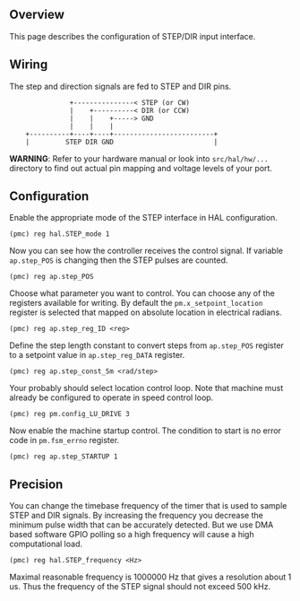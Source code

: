 ## Overview

This page describes the configuration of STEP/DIR input interface.

## Wiring

The step and direction signals are fed to STEP and DIR pins.

```
	           +---------------< STEP (or CW)
	           |    +----------< DIR (or CCW)
	           |    |    +-----> GND
	           |    |    |
	+----------+----+----+-------------------------+
	|         STEP DIR GND                         |
```

**WARNING**: Refer to your hardware manual or look into `src/hal/hw/...`
directory to find out actual pin mapping and voltage levels of your port.

## Configuration

Enable the appropriate mode of the STEP interface in HAL configuration.

	(pmc) reg hal.STEP_mode 1

Now you can see how the controller receives the control signal. If variable
`ap.step_POS` is changing then the STEP pulses are counted.

	(pmc) reg ap.step_POS

Choose what parameter you want to control. You can choose any of the registers
available for writing. By default the `pm.x_setpoint_location` register is
selected that mapped on absolute location in electrical radians.

	(pmc) reg ap.step_reg_ID <reg>

Define the step length constant to convert steps from `ap.step_POS` register to
a setpoint value in `ap.step_reg_DATA` register.

	(pmc) reg ap.step_const_Sm <rad/step>

Your probably should select location control loop. Note that machine must
already be configured to operate in speed control loop.

	(pmc) reg pm.config_LU_DRIVE 3

Now enable the machine startup control. The condition to start is no error code
in `pm.fsm_errno` register.

	(pmc) reg ap.step_STARTUP 1

## Precision

You can change the timebase frequency of the timer that is used to sample STEP
and DIR signals. By increasing the frequency you decrease the minimum pulse
width that can be accurately detected. But we use DMA based software GPIO
polling so a high frequency will cause a high computational load.

	(pmc) reg hal.STEP_frequency <Hz>

Maximal reasonable frequency is 1000000 Hz that gives a resolution about 1 us.
Thus the frequency of the STEP signal should not exceed 500 kHz.


